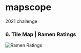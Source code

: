 # mapscope
2021 challenge


### 6. Tile Map | Ramen Ratings
![Ramen Ratings](https://github.com/inkyscope/mapscope/blob/main/2021/6_RamenRatings/RamenRatings.png)
